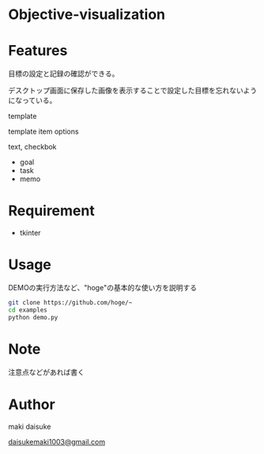 # Objective-visualization
# Features

目標の設定と記録の確認ができる。

デスクトップ画面に保存した画像を表示することで設定した目標を忘れないようになっている。



template

template item options

text, checkbok

- goal
- task
- memo

# Requirement

* tkinter

# Usage

DEMOの実行方法など、"hoge"の基本的な使い方を説明する

```bash
git clone https://github.com/hoge/~
cd examples
python demo.py
```

# Note

注意点などがあれば書く

# Author

maki daisuke

daisukemaki1003@gmail.com
